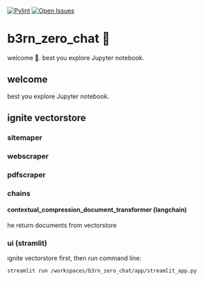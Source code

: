 [![Pylint](https://github.com/tabee/b3rn_zero_chat/actions/workflows/pylint.yml/badge.svg?branch=main)](https://github.com/tabee/b3rn_zero_chat/actions/workflows/pylint.yml)
[![Open Issues](https://img.shields.io/github/issues-raw/hwchase17/langchain)](https://github.com/hwchase17/langchain/issues)

# b3rn_zero_chat 🤖

welcome 🫶. best you explore Jupyter notebook.

## welcome
best you explore Jupyter notebook.

## ignite vectorstore
### sitemaper
### webscraper
### pdfscraper
### chains
#### contextual_compression_document_transformer (langchain)
he return documents from vectorstore
### ui (stramlit)
ignite vectorstore first, then run command line:
```
streamlit run /workspaces/b3rn_zero_chat/app/streamlit_app.py
```
